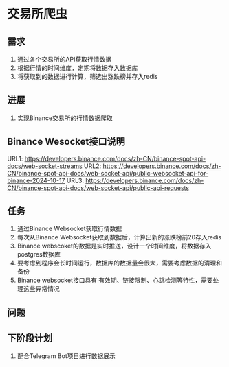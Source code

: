 # 交易所爬虫
## 需求
1. 通过各个交易所的API获取行情数据
2. 根据行情的时间维度，定期将数据存入数据库
3. 将获取到的数据进行计算，筛选出涨跌榜并存入redis

## 进展
1. 实现Binance交易所的行情数据爬取

## Binance Wesocket接口说明
URL1: https://developers.binance.com/docs/zh-CN/binance-spot-api-docs/web-socket-streams
URL2: https://developers.binance.com/docs/zh-CN/binance-spot-api-docs/web-socket-api/public-websocket-api-for-binance-2024-10-17
URL3: https://developers.binance.com/docs/zh-CN/binance-spot-api-docs/web-socket-api/public-api-requests

## 任务
1. 通过Binance Websocket获取行情数据
2. 每次从Binance Websocket获取到数据后，计算出新的涨跌榜前20存入redis
3. Binance webscoket的数据是实时推送，设计一个时间维度，将数据存入postgres数据库
4. 要考虑到程序会长时间运行，数据库的数据量会很大，需要考虑数据的清理和备份
5. Binance websocket接口具有 有效期、链接限制、心跳检测等特性，需要处理这些异常情况

## 问题

## 下阶段计划
1. 配合Telegram Bot项目进行数据展示




